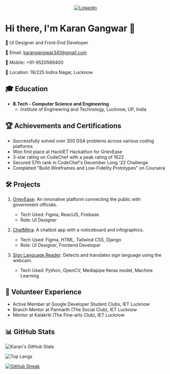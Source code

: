 
<p align="center">
 <a href="https://github.com/karangangwar341" <img src="https://img.shields.io/github/followers/karangangwar341?style=social" alt="GitHub Followers"></a>
  <a href="https://www.linkedin.com/in/karan-gangwar-59aa8b225/"><img src="https://img.shields.io/badge/LinkedIn-karangangwar-blue" alt="LinkedIn"></a>
 <a href="https://www.behance.net/karangangwar"<img src="https://img.shields.io/badge/Behance-karangangwar-orange" alt="Behance"></a>
</p>

# Hi there, I'm Karan Gangwar 👋

🚀 UI Designer and Front-End Developer

📧 Email: karangangwar341@gmail.com

📱 Mobile: +91-9520569400

📍 Location: 19/225 Indira Nagar, Lucknow

## 🎓 Education
- **B.Tech - Computer Science and Engineering**
  - Institute of Engineering and Technology, Lucknow, UP, India

## 🏆 Achievements and Certifications
- Successfully solved over 300 DSA problems across various coding platforms
- Won first place at HackIET Hackathon for GrievEase
- 3-star rating on CodeChef with a peak rating of 1622
- Secured 57th rank in CodeChef's December Long '22 Challenge
- Completed "Build Wireframes and Low-Fidelity Prototypes" on Coursera

## 🛠️ Projects
1. [GrievEase](https://griev-ease.vercel.app/): An innovative platform connecting the public with government officials.
   - Tech Used: Figma, ReactJS, Firebase
   - Role: UI Designer

2. [ChatMitra](https://github.com/karangangwar341/Chatmitra): A chatbot app with a noticeboard and infographics.
   - Tech Used: Figma, HTML, Tailwind CSS, Django
   - Role: UI Designer, Frontend Developer

3. [Sign Language Reader](https://github.com/karangangwar341/LFR-Direction-calculator): Detects and translates sign language using the webcam.
   - Tech Used: Python, OpenCV, Mediapipe Keras model, Machine Learning

## 💼 Volunteer Experience
- Active Member at Google Developer Student Clubs, IET Lucknow
- Branch Mentor at Parmarth (The Social Club), IET Lucknow
- Mentor at Kalakriti (The Fine-arts Club), IET Lucknow

## 📊 GitHub Stats
![Karan's GitHub Stats](https://github-readme-stats.vercel.app/api?username=karangangwar341&show_icons=true&hide_border=true&count_private=true&hide=prs,issues&theme=dark)

![Top Langs](https://github-readme-stats.vercel.app/api/top-langs/?username=karangangwar341&layout=compact&hide_border=true&theme=dark)

<!-- Dynamic Elements (These won't be dynamic in the README but you can check them by clicking on the link) -->
[![GitHub Streak](https://github-readme-streak-stats.herokuapp.com/?user=karangangwar341&hide_border=true&theme=dark)](https://github.com/DenverCoder1/github-readme-streak-stats)

<!-- Add more dynamic elements as needed -->
